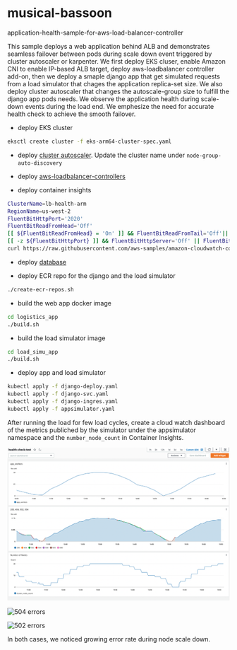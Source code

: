 # musical-bassoon
application-health-sample-for-aws-load-balancer-controller

This sample deploys a web application behind ALB and demonstrates seamless failover between pods during scale down event triggered by cluster autoscaler or karpenter. We first deploy EKS cluser, enable Amazon CNI to enable IP-based ALB target, deploy aws-loadbalancer controller add-on, then we deploy a smaple django app that get simulated requests from a load simulator that chages the application replica-set size. We also deploy cluster autoscaler that changes the autoscale-group size to fulfill the django app pods needs. 
We observe the application health during scale-down events during the load end. We emphesize the need for accurate health check to achieve the smooth failover. 

* deploy EKS cluster 

```bash
eksctl create cluster -f eks-arm64-cluster-spec.yaml
```
* deploy [cluster autoscaler](./cluster-autoscaler-autodiscover.yaml). Update the cluster name under `node-group-auto-discovery`

* deploy [aws-loadbalancer-controllers](https://docs.aws.amazon.com/eks/latest/userguide/aws-load-balancer-controller.html)

* deploy container insights

```bash
ClusterName=lb-health-arm
RegionName=us-west-2
FluentBitHttpPort='2020'
FluentBitReadFromHead='Off'
[[ ${FluentBitReadFromHead} = 'On' ]] && FluentBitReadFromTail='Off'|| FluentBitReadFromTail='On'
[[ -z ${FluentBitHttpPort} ]] && FluentBitHttpServer='Off' || FluentBitHttpServer='On'
curl https://raw.githubusercontent.com/aws-samples/amazon-cloudwatch-container-insights/latest/k8s-deployment-manifest-templates/deployment-mode/daemonset/container-insights-monitoring/quickstart/cwagent-fluent-bit-quickstart.yaml | sed 's/{{cluster_name}}/'${ClusterName}'/;s/{{region_name}}/'${RegionName}'/;s/{{http_server_toggle}}/"'${FluentBitHttpServer}'"/;s/{{http_server_port}}/"'${FluentBitHttpPort}'"/;s/{{read_from_head}}/"'${FluentBitReadFromHead}'"/;s/{{read_from_tail}}/"'${FluentBitReadFromTail}'"/' | kubectl apply -f - 
```

* deploy [database](https://github.com/aws-samples/amazon-aurora-call-to-amazon-sagemaker-sample/tree/master/multiplayer-matchmaker/aurora-pg-cdk)

* deploy ECR repo for the django and the load simulator

```bash
./create-ecr-repos.sh
```

* build the web app docker image

```bash
cd logistics_app
./build.sh
```

* build the load simulator image

```bash
cd load_simu_app
./build.sh
```

* deploy app and load simulator

```bash
kubectl apply -f django-deploy.yaml
kubectl apply -f django-svc.yaml
kubectl apply -f django-ingres.yaml
kubectl apply -f appsimulator.yaml
```

After running the load for few load cycles, create a cloud watch dashboard of the metrics publiched by the simulator under the appsimulator namespace and the `number_node_count` in Container Insights.

![over all load](./all.before.png)

![504 errors](./504.png)

![502 errors](./502.png)

In both cases, we noticed growing error rate during node scale down.
